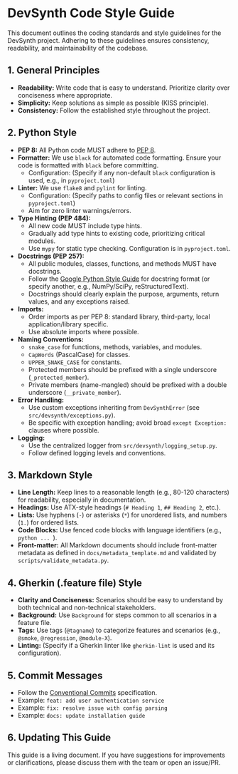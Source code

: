 # DevSynth Code Style Guide

This document outlines the coding standards and style guidelines for the DevSynth project. Adhering to these guidelines ensures consistency, readability, and maintainability of the codebase.

## 1. General Principles

- **Readability:** Write code that is easy to understand. Prioritize clarity over conciseness where appropriate.
- **Simplicity:** Keep solutions as simple as possible (KISS principle).
- **Consistency:** Follow the established style throughout the project.

## 2. Python Style

- **PEP 8:** All Python code MUST adhere to [PEP 8](https://www.python.org/dev/peps/pep-0008/).
- **Formatter:** We use `black` for automated code formatting. Ensure your code is formatted with `black` before committing.
    - Configuration: (Specify if any non-default `black` configuration is used, e.g., in `pyproject.toml`)
- **Linter:** We use `flake8` and `pylint` for linting.
    - Configuration: (Specify paths to config files or relevant sections in `pyproject.toml`)
    - Aim for zero linter warnings/errors.
- **Type Hinting (PEP 484):**
    - All new code MUST include type hints.
    - Gradually add type hints to existing code, prioritizing critical modules.
    - Use `mypy` for static type checking. Configuration is in `pyproject.toml`.
- **Docstrings (PEP 257):**
    - All public modules, classes, functions, and methods MUST have docstrings.
    - Follow the [Google Python Style Guide](https://google.github.io/styleguide/pyguide.html#3.8-comments-and-docstrings) for docstring format (or specify another, e.g., NumPy/SciPy, reStructuredText).
    - Docstrings should clearly explain the purpose, arguments, return values, and any exceptions raised.
- **Imports:**
    - Order imports as per PEP 8: standard library, third-party, local application/library specific.
    - Use absolute imports where possible.
- **Naming Conventions:**
    - `snake_case` for functions, methods, variables, and modules.
    - `CapWords` (PascalCase) for classes.
    - `UPPER_SNAKE_CASE` for constants.
    - Protected members should be prefixed with a single underscore (`_protected_member`).
    - Private members (name-mangled) should be prefixed with a double underscore (`__private_member`).
- **Error Handling:**
    - Use custom exceptions inheriting from `DevSynthError` (see `src/devsynth/exceptions.py`).
    - Be specific with exception handling; avoid broad `except Exception:` clauses where possible.
- **Logging:**
    - Use the centralized logger from `src/devsynth/logging_setup.py`.
    - Follow defined logging levels and conventions.

## 3. Markdown Style

- **Line Length:** Keep lines to a reasonable length (e.g., 80-120 characters) for readability, especially in documentation.
- **Headings:** Use ATX-style headings (`# Heading 1`, `## Heading 2`, etc.).
- **Lists:** Use hyphens (`-`) or asterisks (`*`) for unordered lists, and numbers (`1.`) for ordered lists.
- **Code Blocks:** Use fenced code blocks with language identifiers (e.g., ```python ... ```).
- **Front-matter:** All Markdown documents should include front-matter metadata as defined in `docs/metadata_template.md` and validated by `scripts/validate_metadata.py`.

## 4. Gherkin (.feature file) Style

- **Clarity and Conciseness:** Scenarios should be easy to understand by both technical and non-technical stakeholders.
- **Background:** Use `Background` for steps common to all scenarios in a feature file.
- **Tags:** Use tags (`@tagname`) to categorize features and scenarios (e.g., `@smoke`, `@regression`, `@module-X`).
- **Linting:** (Specify if a Gherkin linter like `gherkin-lint` is used and its configuration).

## 5. Commit Messages

- Follow the [Conventional Commits](https://www.conventionalcommits.org/) specification.
- Example: `feat: add user authentication service`
- Example: `fix: resolve issue with config parsing`
- Example: `docs: update installation guide`

## 6. Updating This Guide

This guide is a living document. If you have suggestions for improvements or clarifications, please discuss them with the team or open an issue/PR.

